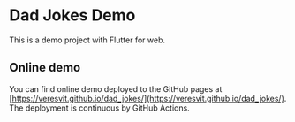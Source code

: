 # Dad Jokes Demo

This is a demo project with Flutter for web.

## Online demo
You can find online demo deployed to the GitHub pages at [https://veresvit.github.io/dad_jokes/](https://veresvit.github.io/dad_jokes/). The deployment is continuous by GitHub Actions.